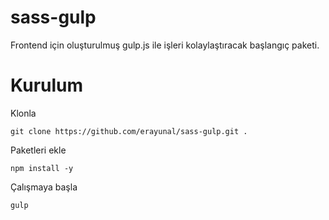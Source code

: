 # sass-gulp

Frontend için oluşturulmuş gulp.js ile işleri kolaylaştıracak başlangıç paketi.

# Kurulum
Klonla
```
git clone https://github.com/erayunal/sass-gulp.git .
```

Paketleri ekle
```
npm install -y
```

Çalışmaya başla
```
gulp
```
